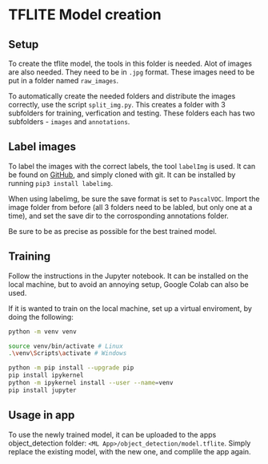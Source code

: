 # TFLITE Model creation

## Setup
To create the tflite model, the tools in this folder is needed. Alot of images are also needed. They need to be in `.jpg` format. These images need to be put in a folder named `raw_images`. 

To automatically create the needed folders and distribute the images correctly, use the script `split_img.py`. This creates a folder with 3 subfolders for training, verfication and testing. These folders each has two subfolders - `images` and `annotations`.

## Label images
To label the images with the correct labels, the tool `labelImg` is used. It can be found on [GitHub](https://github.com/heartexlabs/labelImg), and simply cloned with git. It can be installed by running `pip3 install labelimg`. 

When using labelimg, be sure the save format is set to `PascalVOC`. Import the image folder from before (all 3 folders need to be labled, but only one at a time), and set the save dir to the corrosponding annotations folder. 

Be sure to be as precise as possible for the best trained model. 

## Training 
Follow the instructions in the Jupyter notebook. It can be installed on the local machine, but to avoid an annoying setup, Google Colab can also be used. 

If it is wanted to train on the local machine, set up a virtual enviroment, by doing the following:

```bash
python -m venv venv

source venv/bin/activate # Linux
.\venv\Scripts\activate # Windows 

python -m pip install --upgrade pip
pip install ipykernel
python -m ipykernel install --user --name=venv
pip install jupyter
```


## Usage in app
To use the newly trained model, it can be uploaded to the apps object_detection folder: `<ML App>/object_detection/model.tflite`. Simply replace the existing model, with the new one, and complile the app again. 